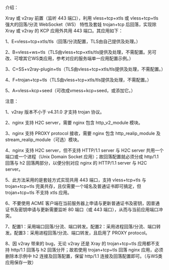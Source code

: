 介绍：

Xray 或 v2ray 前置（监听 443 端口），利用 vless+tcp+xtls 或 vless+tcp+tls 强大的回落/分流 WebSocket（WS） 特性及套娃 trojan+tcp 后回落，实现除 Xray 或 v2ray 的 KCP 应用外共用 443 端口。其应用如下：

1、E=vless+tcp+xtls/tls（回落/分流配置，TLS由自己提供及处理。）

2、B=vless+ws+tls（TLS由vless+tcp+xtls/tls提供及处理，不需配置。另可改、可增其它WS类应用，参考对应的服务端单一应用配置示例。）

3、C=SS+v2ray-plugin+tls（TLS由vless+tcp+xtls/tls提供及处理，不需配置。）

4、F=trojan+tcp+tls（TLS由vless+tcp+xtls/tls提供及处理，不需配置。）

5、A=vless+kcp+seed（可改成vmess+kcp+seed，或添加它。）

注意：

1、v2ray 版本不小于 v4.31.0 才支持 trojan 协议。

2、nginx 支持 H2C server，需要 nginx 包含 http_v2_module 模块。

3、nginx 支持 PROXY protocol 接收，需要 nginx 包含 http_realip_module 及 stream_realip_module（可选）模块。

4、nginx 支持 H2C server，但不支持 HTTP/1.1 server 与 H2C server 共用一个端口或一个进程（Unix Domain Socket 应用）；故回落配置就必须分成 http/1.1 回落与 h2 回落两部分，以便分别对应 nginx 的 HTTP/1.1 server 与 H2C server。

5、此方法采用的是套娃方式实现共用 443 端口，支持 vless+tcp+tls 与 trojan+tcp+tls 完美共存，且仅需要一个域名及普通证书即可搞定，但 trojan+tcp+tls 不支持 xtls 应用。

6、不要使用 ACME 客户端在当前服务器上申请与更新普通证书及密钥，因普通证书及密钥申请与更新需要监听 80 端口（或 443 端口），从而与当前应用端口冲突。

7、配置1：采用端口回落/分流、端口转发。配置2：采用进程回落/分流、端口转发。配置3：采用进程回落/分流、端口转发，且启用了 PROXY protocol。

8、因 v2ray 带来的 bug，无论 v2ray 还是 Xray 的 trojan+tcp+tls 应用都不支持 http/1.1 回落与 h2 回落分开；故若使用 trojan+tcp+tls 回落 nginx 应用，必须删除本示例中 h2 连接及回落配置，保留 http/1.1 连接及回落配置即可。（与WS类应用保存一致）
